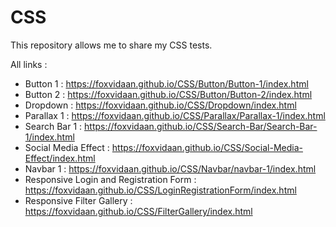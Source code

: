 # CSS
This repository allows me to share my CSS tests.

All links :

- Button 1 : https://foxvidaan.github.io/CSS/Button/Button-1/index.html
- Button 2 : https://foxvidaan.github.io/CSS/Button/Button-2/index.html
- Dropdown : https://foxvidaan.github.io/CSS/Dropdown/index.html
- Parallax 1 : https://foxvidaan.github.io/CSS/Parallax/Parallax-1/index.html
- Search Bar 1 : https://foxvidaan.github.io/CSS/Search-Bar/Search-Bar-1/index.html
- Social Media Effect : https://foxvidaan.github.io/CSS/Social-Media-Effect/index.html
- Navbar 1 : https://foxvidaan.github.io/CSS/Navbar/navbar-1/index.html
- Responsive Login and Registration Form : https://foxvidaan.github.io/CSS/LoginRegistrationForm/index.html
- Responsive Filter Gallery : https://foxvidaan.github.io/CSS/FilterGallery/index.html
